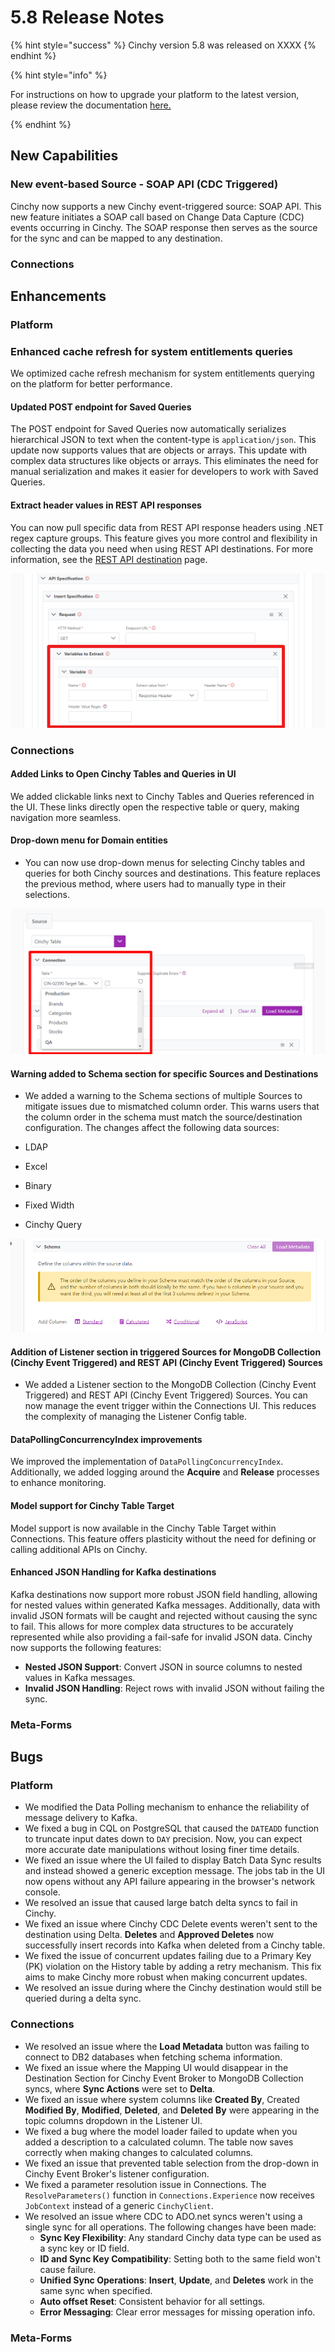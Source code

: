 # 5.8 Release Notes

{% hint style="success" %} Cinchy version 5.8 was released on XXXX {% endhint %}

{% hint style="info" %}

For instructions on how to upgrade your platform to the latest version, please
review the documentation [here.](../../upgrade-guide/upgrade-guides/)

{% endhint %}

## New Capabilities

### New event-based Source - SOAP API (CDC Triggered)

Cinchy now supports a new Cinchy event-triggered source: SOAP API. This new
feature initiates a SOAP call based on Change Data Capture (CDC) events
occurring in Cinchy. The SOAP response then serves as the source for the sync
and can be mapped to any destination.

### Connections

## Enhancements

### Platform

### Enhanced cache refresh for system entitlements queries

We optimized cache refresh mechanism for system entitlements querying on the
platform for better performance.

#### Updated POST endpoint for Saved Queries

The POST endpoint for Saved Queries now automatically serializes hierarchical
JSON to text when the content-type is `application/json`. This update now
supports values that are objects or arrays. This update with complex data
structures like objects or arrays. This eliminates the need for manual
serialization and makes it easier for developers to work with Saved Queries.

#### Extract header values in REST API responses

You can now pull specific data from REST API response headers using .NET regex
capture groups. This feature gives you more control and flexibility in
collecting the data you need when using REST API destinations. For more
information, see the
[REST API destination](../../data-syncs/supported-data-sync-destinations/rest-api.md)
page.

![Extract variables from response header](../../.gitbook/assets/DataSyncs/variable-response-header.png)

### Connections

#### Added Links to Open Cinchy Tables and Queries in UI

We added clickable links next to Cinchy Tables and Queries referenced in the UI. These links directly open the respective table or query, making navigation more seamless.

#### Drop-down menu for Domain entities

- You can now use drop-down menus for selecting Cinchy tables and queries for
  both Cinchy sources and destinations. This feature replaces the previous
  method, where users had to manually type in their selections.

![](../../.gitbook/assets/connections-functions/Connections-DomainTableDropdown.png)

#### Warning added to Schema section for specific Sources and Destinations

- We added a warning to the Schema sections of multiple Sources to mitigate
  issues due to mismatched column order. This warns users that the column order
  in the schema must match the source/destination configuration. The changes
  affect the following data sources:

- LDAP
- Excel
- Binary
- Fixed Width
- Cinchy Query

![](../../.gitbook/assets/connections-functions/ConnectionsSchemaWarning.png)

#### Addition of Listener section in triggered Sources for MongoDB Collection (Cinchy Event Triggered) and REST API (Cinchy Event Triggered) Sources

- We added a Listener section to the MongoDB Collection (Cinchy Event Triggered)
  and REST API (Cinchy Event Triggered) Sources. You can now manage the event
  trigger within the Connections UI. This reduces the complexity of managing the
  Listener Config table.

#### DataPollingConcurrencyIndex improvements

We improved the implementation of `DataPollingConcurrencyIndex`. Additionally,
we added logging around the **Acquire** and **Release** processes to enhance
monitoring.

#### Model support for Cinchy Table Target

Model support is now available in the Cinchy Table Target within Connections.
This feature offers plasticity without the need for defining or calling
additional APIs on Cinchy.

#### Enhanced JSON Handling for Kafka destinations

Kafka destinations now support more robust JSON field handling, allowing for nested
values within generated Kafka messages. Additionally, data with invalid JSON
formats will be caught and rejected without causing the sync to fail. This
allows for more complex data structures to be accurately represented while also
providing a fail-safe for invalid JSON data. Cinchy now supports the following
features:

- **Nested JSON Support**: Convert JSON in source columns to nested values in
  Kafka messages.
- **Invalid JSON Handling**: Reject rows with invalid JSON without failing the
  sync.

### Meta-Forms

## Bugs

### Platform

- We modified the Data Polling mechanism to enhance the reliability of message
  delivery to Kafka.
- We fixed a bug in CQL on PostgreSQL that caused the `DATEADD` function to
  truncate input dates down to `DAY` precision. Now, you can expect more
  accurate date manipulations without losing finer time details.
- We fixed an issue where the UI failed to display Batch Data Sync results and
  instead showed a generic exception message. The jobs tab in the UI now opens
  without any API failure appearing in the browser's network console.
- We resolved an issue that caused large batch delta syncs to fail in Cinchy.
- We fixed an issue where Cinchy CDC Delete events weren't sent to the
  destination using Delta. **Deletes** and **Approved Deletes** now successfully
  insert records into Kafka when deleted from a Cinchy table.
- We fixed the issue of concurrent updates failing due to a Primary Key (PK)
  violation on the History table by adding a retry mechanism. This fix aims to
  make Cinchy more robust when making concurrent updates.
- We resolved an issue during where the Cinchy destination would still be queried
  during a delta sync.

### Connections

- We resolved an issue where the **Load Metadata** button was failing to connect
  to DB2 databases when fetching schema information.
- We fixed an issue where the Mapping UI would disappear in the Destination Section for Cinchy Event Broker to MongoDB Collection syncs, where **Sync Actions** were set to **Delta**.
- We fixed an issue where system columns like **Created By**, Created **Modified By**, **Modified**, **Deleted**, and **Deleted By** were appearing in the topic columns dropdown in the Listener UI.
- We fixed a bug where the model loader failed to update when you added a
  description to a calculated column. The table now saves correctly when making
  changes to calculated columns.
- We fixed an issue that prevented table selection from the drop-down in Cinchy
  Event Broker's listener configuration.
- We fixed a parameter resolution issue in Connections. The
  `ResolveParameters()` function in `Connections.Experience` now receives
  `JobContext` instead of a generic `CinchyClient`.
- We resolved an issue where CDC to ADO.net syncs weren't using a single sync for all operations. The following changes have been made:
  - **Sync Key Flexibility**: Any standard Cinchy data type can be used as a sync key or ID field.
  - **ID and Sync Key Compatibility**: Setting both to the same field won't cause failure.
  - **Unified Sync Operations**: **Insert**, **Update**, and **Deletes** work in the same sync when specified.
  - **Auto offset Reset**: Consistent behavior for all settings.
  - **Error Messaging**: Clear error messages for missing operation info.

### Meta-Forms
